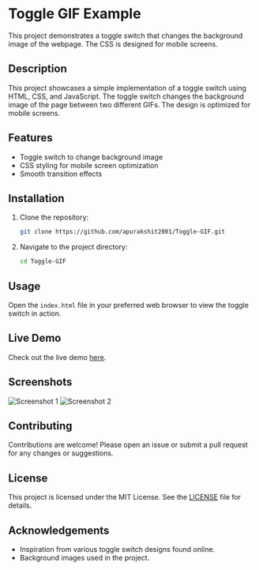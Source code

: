 # Toggle GIF Example

This project demonstrates a toggle switch that changes the background image of the webpage. The CSS is designed for mobile screens.

## Description

This project showcases a simple implementation of a toggle switch using HTML, CSS, and JavaScript. The toggle switch changes the background image of the page between two different GIFs. The design is optimized for mobile screens.

## Features

- Toggle switch to change background image
- CSS styling for mobile screen optimization
- Smooth transition effects

## Installation

1. Clone the repository:
    ```sh
    git clone https://github.com/apurakshit2001/Toggle-GIF.git
    ```
2. Navigate to the project directory:
    ```sh
    cd Toggle-GIF
    ```

## Usage

Open the `index.html` file in your preferred web browser to view the toggle switch in action.

## Live Demo

Check out the live demo [here](https://apurakshit2001.github.io/Toggle-GIF/).

## Screenshots

![Screenshot 1](./screenshots/screenshot1.png)
![Screenshot 2](./screenshots/screenshot2.png)

## Contributing

Contributions are welcome! Please open an issue or submit a pull request for any changes or suggestions.

## License

This project is licensed under the MIT License. See the [LICENSE](LICENSE) file for details.

## Acknowledgements

- Inspiration from various toggle switch designs found online.
- Background images used in the project.

